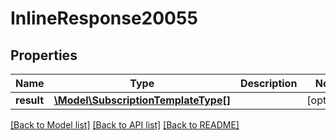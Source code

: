 # InlineResponse20055

## Properties
Name | Type | Description | Notes
------------ | ------------- | ------------- | -------------
**result** | [**\Model\SubscriptionTemplateType[]**](SubscriptionTemplateType.md) |  | [optional] 

[[Back to Model list]](../README.md#documentation-for-models) [[Back to API list]](../README.md#documentation-for-api-endpoints) [[Back to README]](../README.md)


